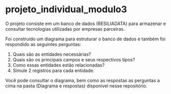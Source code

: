 # projeto_individual_modulo3

O projeto consiste em um banco de dados (RESILIADATA) para armazenar e consultar tecnologias utilizadas por empresas parceiras.

Foi construido um diagrama para estruturar o banco de dados e também foi respondido as seguintes perguntas:

1. Quais são as entidades necessárias?
2. Quais são os principais campos e seus respectivos tipos?
3. Como essas entidades estão relacionadas?
4. Simule 2 registros para cada entidade.

Você pode consultar o diagrama, bem como as respostas as perguntas a cima na pasta (Diagrama e respostas) disponivel nesse repositório.
  
